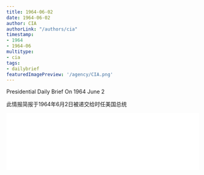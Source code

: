 ```yaml
---
title: 1964-06-02
date: 1964-06-02
author: CIA 
authorLink: "/authors/cia"
timestamp: 
- 1964
- 1964-06
multitype: 
- cia
tags: 
- dailybrief
featuredImagePreview: '/agency/CIA.png'
---
```



Presidential Daily Brief On 1964 June 2

此情报简报于1964年6月2日被递交给时任美国总统

<!--more-->





<div id="over" style="width:100%; overflow:hidden"> <iframe id="sFrame" name="sFrame" frameborder="no" border="0"  allowfullscreen marginwidth="0" scrolling="no" src = " /CIA/1964-06-02.html "  style = " position:absulute; width: 806px; top: 300;" > </iframe> </div>